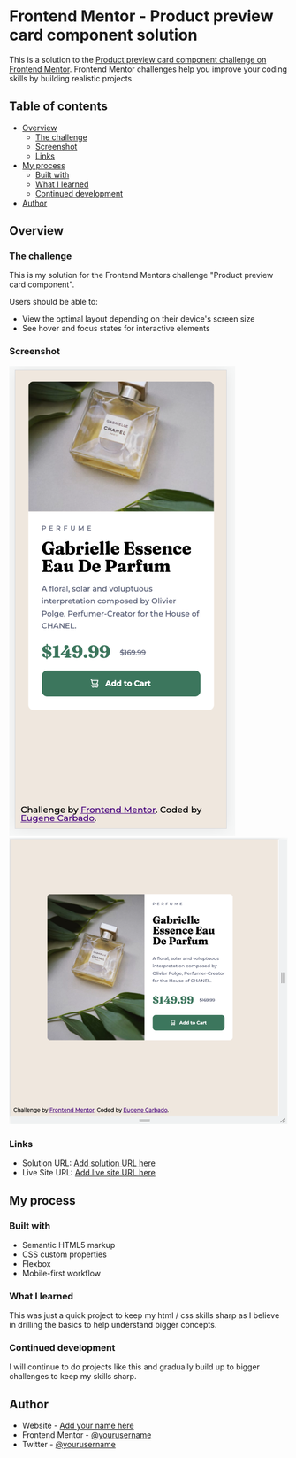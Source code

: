# Frontend Mentor - Product preview card component solution

This is a solution to the [Product preview card component challenge on Frontend Mentor](https://www.frontendmentor.io/challenges/product-preview-card-component-GO7UmttRfa). Frontend Mentor challenges help you improve your coding skills by building realistic projects. 

## Table of contents

- [Overview](#overview)
  - [The challenge](#the-challenge)
  - [Screenshot](#screenshot)
  - [Links](#links)
- [My process](#my-process)
  - [Built with](#built-with)
  - [What I learned](#what-i-learned)
  - [Continued development](#continued-development)
- [Author](#author)

## Overview

### The challenge

This is my solution for the Frontend Mentors challenge "Product preview card component".

Users should be able to:

- View the optimal layout depending on their device's screen size
- See hover and focus states for interactive elements

### Screenshot

![](./images/project-image-mobile.png)
![](./images/project-image-desktop.png)



### Links

- Solution URL: [Add solution URL here](https://www.frontendmentor.io/solutions/product-preview-card-component-with-plain-html-css-wzelwDziyf)
- Live Site URL: [Add live site URL here](https://product-preview-card-component-main-ten.vercel.app/)

## My process

### Built with

- Semantic HTML5 markup
- CSS custom properties
- Flexbox
- Mobile-first workflow

### What I learned

This was just a quick project to keep my html / css skills sharp as I believe in drilling the basics to help understand bigger concepts.

### Continued development

I will continue to do projects like this and gradually build up to bigger challenges to keep my skills sharp.

## Author

- Website - [Add your name here](https://eugenecarbado.dev/)
- Frontend Mentor - [@yourusername](https://www.frontendmentor.io/profile/eugenecarbado)
- Twitter - [@yourusername](https://www.twitter.com/yourusername)
